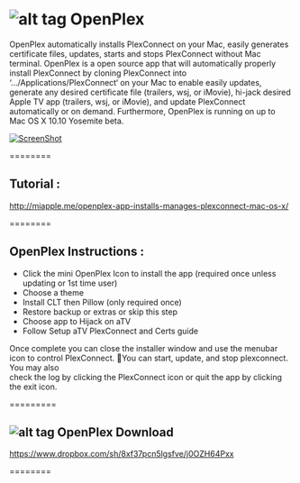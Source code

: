 ![alt tag](https://raw.githubusercontent.com/wahlmanj/OpenPlex/master/OpenPlexIcons/MenuIcon2.png)   OpenPlex
========

OpenPlex automatically installs PlexConnect on your Mac, easily generates certificate files, updates, starts and stops PlexConnect without Mac terminal. OpenPlex is a open source app that will automatically properly install PlexConnect by cloning PlexConnect into ‘…/Applications/PlexConnect‘ on your Mac to enable easily updates, generate any desired certificate file (trailers, wsj, or iMovie), hi-jack desired Apple TV app (trailers, wsj, or iMovie), and update PlexConnect automatically or on demand. Furthermore, OpenPlex is running on up to Mac OS X 10.10 Yosemite beta.

[![ScreenShot](https://raw.githubusercontent.com/wahlmanj/OpenPlex/master/OpenPlexIcons/OpenplexVid.png)](https://www.youtube.com/watch?feature=player_detailpage&v=NhyRDrESDa8)

========
## Tutorial :


http://miapple.me/openplex-app-installs-manages-plexconnect-mac-os-x/

========
## OpenPlex Instructions :

- Click the mini OpenPlex Icon to install the app
  (required once unless updating or 1st time user)
- Choose a theme
- Install CLT then Pillow (only required once)        
- Restore backup or extras or skip this step 
- Choose app to Hijack on aTV
- Follow Setup aTV PlexConnect and Certs guide

Once complete you can close the installer window and
use the menubar icon to control PlexConnect. You
can start, update, and stop plexconnect. You may also        
check the log by clicking the PlexConnect icon or quit
the app by clicking the exit icon.

=========
## ![alt tag](https://raw.githubusercontent.com/wahlmanj/OpenPlex/master/OpenPlexIcons/MenuIcon2.png) OpenPlex Download
https://www.dropbox.com/sh/8xf37pcn5lgsfve/j0OZH64Pxx

========

